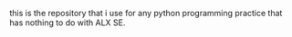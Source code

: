 this is the repository that i use for any python programming practice
that has nothing to do with ALX SE.
